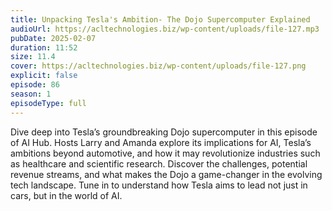 ```yaml
---
title: Unpacking Tesla's Ambition- The Dojo Supercomputer Explained 
audioUrl: https://acltechnologies.biz/wp-content/uploads/file-127.mp3
pubDate: 2025-02-07
duration: 11:52
size: 11.4
cover: https://acltechnologies.biz/wp-content/uploads/file-127.png
explicit: false
episode: 86
season: 1
episodeType: full
---
```

Dive deep into Tesla’s groundbreaking Dojo supercomputer in this episode of AI Hub. Hosts Larry and Amanda explore its implications for AI, Tesla’s ambitions beyond automotive, and how it may revolutionize industries such as healthcare and scientific research. Discover the challenges, potential revenue streams, and what makes the Dojo a game-changer in the evolving tech landscape. Tune in to understand how Tesla aims to lead not just in cars, but in the world of AI.